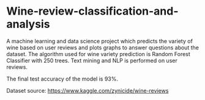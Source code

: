 # Wine-review-classification-and-analysis
A machine learning and data science project which predicts the variety of wine based on user reviews and plots graphs to answer questions about the dataset.
The algorithm used for wine variety prediction is Random Forest Classifier with 250 trees. Text mining and NLP is performed on user reviews.

The final test accuracy of the model is 93%.

Dataset source: https://www.kaggle.com/zynicide/wine-reviews
